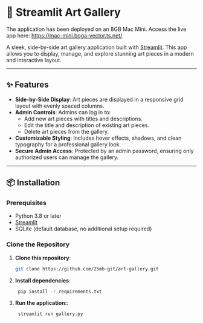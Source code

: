# 🎨 Streamlit Art Gallery

The application has been deployed on an 8GB Mac Mini. Access the live app here:
https://mac-mini.boga-vector.ts.net/

A sleek, side-by-side art gallery application built with [Streamlit](https://streamlit.io). This app allows you to display, manage, and explore stunning art pieces in a modern and interactive layout.

---

## ✨ Features

- **Side-by-Side Display**: Art pieces are displayed in a responsive grid layout with evenly spaced columns.
- **Admin Controls**: Admins can log in to:
  - Add new art pieces with titles and descriptions.
  - Edit the title and description of existing art pieces.
  - Delete art pieces from the gallery.
- **Customizable Styling**: Includes hover effects, shadows, and clean typography for a professional gallery look.
- **Secure Admin Access**: Protected by an admin password, ensuring only authorized users can manage the gallery.

---

## 📦 Installation

### Prerequisites

- Python 3.8 or later
- [Streamlit](https://streamlit.io)
- SQLite (default database, no additional setup required)

### Clone the Repository

1. **Clone this repository**:  
   ```bash
   git clone https://github.com/25mb-git/art-gallery.git
    ```
2. **Install dependencies**:
   ```bash
    pip install -r requirements.txt
   ```
4. **Run the application:**:
   ```bash
    streamlit run gallery.py
    ```



